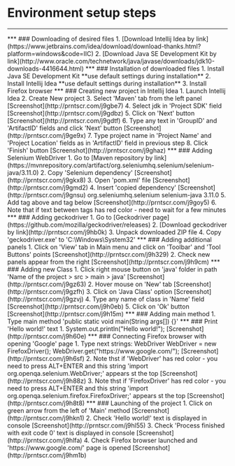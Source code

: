 # Environment setup steps
<hr>
***
### Downloading of desired files
1. [Download Intellij Idea by link](https://www.jetbrains.com/idea/download/download-thanks.html?platform=windows&code=IIC)
2. [Download Java SE Development Kit by link](http://www.oracle.com/technetwork/java/javase/downloads/jdk10-downloads-4416644.html)
***
### Installation of downloaded files
1. Install Java SE Development Kit **use default settings during installation**
2. Install Intellij Idea **use default settings during installation**
3. Install Firefox browser
***
### Creating new project in Intellij Idea
1. Launch Intellij Idea
2. Create New project
3. Select 'Maven' tab from the left panel [Screenshot](http://prntscr.com/j9gbe7)
4. Select jdk in 'Project SDK' field [Screenshot](http://prntscr.com/j9gdbz)
5. Click on 'Next' button [Screenshot](http://prntscr.com/j9gdtf)
6. Type any text in 'GroupID' and 'ArtifactID' fields and click 'Next' button [Screenshot](http://prntscr.com/j9ge9x)
7. Type project name in 'Project Name' and 'Project Location' fields as in 'ArtifactID' field in previous step
8. Click 'Finish' button [Screenshot](http://prntscr.com/j9ghaz)
***
### Adding Selenium WebDriver
1. Go to [Maven repository by link](https://mvnrepository.com/artifact/org.seleniumhq.selenium/selenium-java/3.11.0)
2. Copy 'Selenium dependency' [Screenshot](http://prntscr.com/j9gkx8)
3. Open 'pom.xml' file [Screenshot](http://prntscr.com/j9gmd2)
4. Insert 'copied dependency' [Screenshot](http://prntscr.com/j9gnsu)
<!-- https://mvnrepository.com/artifact/org.seleniumhq.selenium/selenium-java -->
  <dependency>
     <groupId>org.seleniumhq.selenium</groupId>
     <artifactId>selenium-java</artifactId>
     <version>3.11.0</version>
 </dependency>
5. Add <dependencies> tag above <dependency> and </dependencies> tag below </dependency> [Screenshot](http://prntscr.com/j9goy5)
6. Note that if text between tags has red color - need to wait for a few minutes
***
### Adding geckodriver
1. Go to [Geckodriver page](https://github.com/mozilla/geckodriver/releases)
2. [Download geckodriver by link](http://prntscr.com/j9hb0k)
3. Unpack downloaded ZIP file
4. Copy 'geckodriver.exe' to 'C:\Windows\System32'
***
### Adding additional panels
1. Click on 'View' tab in Main menu and click on 'Toolbar' and 'Tool Buttons' points [Screenshot](http://prntscr.com/j9h329)
2. Check new panels appear from the right [Screenshot](http://prntscr.com/j9h9cm)
***
### Adding new Class
1. Click right mouse button on 'java' folder in path 'Name of the project > src > main > java' [Screenshot](http://prntscr.com/j9gz63)
2. Hover mouse on 'New' tab [Screenshot](http://prntscr.com/j9gzfh)
3. Click on 'Java Class' option [Screenshot](http://prntscr.com/j9gzvj)
4. Type any name of class in 'Name' field [Screenshot](http://prntscr.com/j9h0eb)
5. Click on 'Ok' button [Screenshot](http://prntscr.com/j9h15m)
***
### Adding main method
1. Type main method 'public static void main(String args[]) {}'
***
### Print 'Hello world!' text
1. System.out.println("Hello world!"); [Screenshot](http://prntscr.com/j9h60e)
***
### Connecting Firefox browser with opening 'Google' page
1. Type next strings:
 WebDriver WebDriver = new FirefoxDriver();
 WebDriver.get("https://www.google.com/");
[Screenshot](http://prntscr.com/j9h6sf)
2. Note thst if 'WebDriver' has red color - you need to press ALT+ENTER and this string 'import org.openqa.selenium.WebDriver;' appears st the top [Screenshot](http://prntscr.com/j9h88z)
3. Note thst if 'FirefoxDriver' has red color - you need to press ALT+ENTER and this string 'import org.openqa.selenium.firefox.FirefoxDriver;' appears st the top [Screenshot](http://prntscr.com/j9h8t8)
***
### Launching of the project
1. Click on green arrow from the left of 'Main' method [Screenshot](http://prntscr.com/j9hkn1)
2. Check 'Hello world!' text is displayed in console [Screenshot](http://prntscr.com/j9hl55)
3. Check 'Process finished with exit code 0' text is displayed in console [Screenshot](http://prntscr.com/j9hlfa)
4. Check Firefox browser launched and 'https://www.google.com/' page is opened [Screenshot](http://prntscr.com/j9hm1b)
